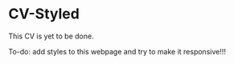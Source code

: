 # CV-Styled

This CV is yet to be done.

To-do: add styles to this webpage and try to make it responsive!!!
